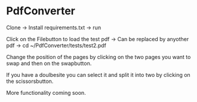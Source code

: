 # PdfConverter

Clone -> Install requirements.txt -> run

Click on the Filebutton to load the test pdf -> Can be replaced by anyother pdf -> cd ~/PdfConverter/tests/test2.pdf

Change the position of the pages by clicking on the two pages you want to swap and then on the swapbutton.

If you have a doulbesite you can select it and split it into two by clicking on the scissorsbutton.

More functionality coming soon.
